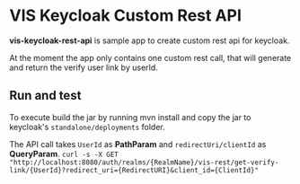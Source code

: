 # VIS Keycloak Custom Rest API

**vis-keycloak-rest-api** is sample app to create custom rest api for keycloak.

At the moment the app only contains one custom rest call, that will generate and return the verify user link by userId.

## Run and test
To execute build the jar by running mvn install and copy the jar to keycloak's `standalone/deployments` folder.

The API call takes `UserId` as **PathParam** and `redirectUri/clientId` as **QueryParam**.
`curl -s -X GET "http://localhost:8080/auth/realms/{RealmName}/vis-rest/get-verify-link/{UserId}?redirect_uri={RedirectURI}&client_id={ClientId}"`